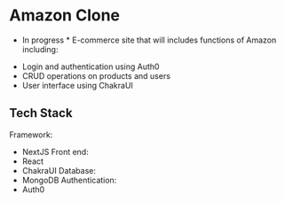 # Amazon Clone
* In progress *
E-commerce site that will includes functions of Amazon including:
- Login and authentication using Auth0
- CRUD operations on products and users
- User interface using ChakraUI

## Tech Stack
Framework:
- NextJS
Front end:
- React
- ChakraUI
Database:
- MongoDB
Authentication:
- Auth0
